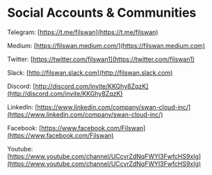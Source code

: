 # Social Accounts & Communities

Telegram: [https://t.me/filswan](https://t.me/filswan)

Medium: [https://filswan.medium.com/](https://filswan.medium.com)

Twitter: [https://twitter.com/filswan1](https://twitter.com/filswan1)​

Slack: [http://filswan.slack.com](http://filswan.slack.com)​

Discord: [http://discord.com/invite/KKGhy8ZqzK](http://discord.com/invite/KKGhy8ZqzK)

LinkedIn: [https://www.linkedin.com/company/swan-cloud-inc/](https://www.linkedin.com/company/swan-cloud-inc/)

Facebook: [https://www.facebook.com/Filswan](https://www.facebook.com/Filswan)

Youtube: [https://www.youtube.com/channel/UCcvrZdNqFWYl3FwfcHS9xIg](https://www.youtube.com/channel/UCcvrZdNqFWYl3FwfcHS9xIg)

